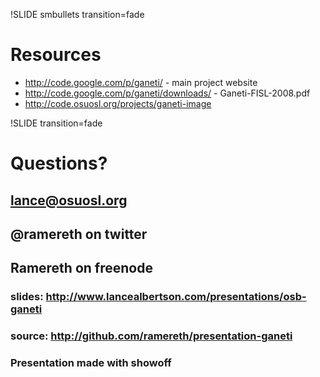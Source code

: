 !SLIDE smbullets transition=fade

# Resources #

* http://code.google.com/p/ganeti/ - main project website
* http://code.google.com/p/ganeti/downloads/ - Ganeti-FISL-2008.pdf
* http://code.osuosl.org/projects/ganeti-image

!SLIDE transition=fade

# Questions? #
## lance@osuosl.org ##
## @ramereth on twitter ##
## Ramereth on freenode ##

### slides: http://www.lancealbertson.com/presentations/osb-ganeti ###
### source: http://github.com/ramereth/presentation-ganeti ###

### Presentation made with showoff ###
